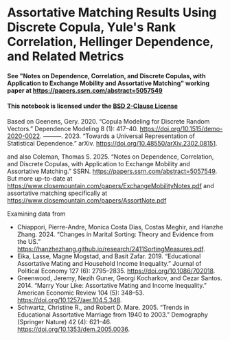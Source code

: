 # Assortative Matching Results Using Discrete Copula, Yule's Rank Correlation, Hellinger Dependence, and Related Metrics

#### See "Notes on Dependence, Correlation, and Discrete Copulas, with Application to Exchange Mobility and Assortative Matching" working paper at https://papers.ssrn.com/abstract=5057549 

#### This notebook is licensed under the [BSD 2-Clause License](https://opensource.org/licenses/BSD-2-Clause)


Based on 
Geenens, Gery. 2020. “Copula Modeling for Discrete Random Vectors.” Dependence Modeling 8 (1): 417–40. https://doi.org/10.1515/demo-2020-0022.
———. 2023. “Towards a Universal Representation of Statistical Dependence.” arXiv. https://doi.org/10.48550/arXiv.2302.08151.

and also 
Coleman, Thomas S. 2025. “Notes on Dependence, Correlation, and Discrete Copulas, with Application to Exchange Mobility and Assortative Matching.” SSRN. https://papers.ssrn.com/abstract=5057549. But more up-to-date at https://www.closemountain.com/papers/ExchangeMobilityNotes.pdf and assortative matching specifically at https://www.closemountain.com/papers/AssortNote.pdf 

Examining data from

- Chiappori, Pierre-Andre, Monica Costa Dias, Costas Meghir, and Hanzhe Zhang. 2024. “Changes in Marital Sorting: Theory and Evidence from the US.” https://hanzhezhang.github.io/research/2411SortingMeasures.pdf.
- Eika, Lasse, Magne Mogstad, and Basit Zafar. 2019. “Educational Assortative Mating and Household Income Inequality.” Journal of Political Economy 127 (6): 2795–2835. https://doi.org/10.1086/702018.
- Greenwood, Jeremy, Nezih Guner, Georgi Kocharkov, and Cezar Santos. 2014. “Marry Your Like: Assortative Mating and Income Inequality.” American Economic Review 104 (5): 348–53. https://doi.org/10.1257/aer.104.5.348.
- Schwartz, Christine R., and Robert D. Mare. 2005. “Trends in Educational Assortative Marriage from 1940 to 2003.” Demography (Springer Nature) 42 (4): 621–46. https://doi.org/10.1353/dem.2005.0036.


